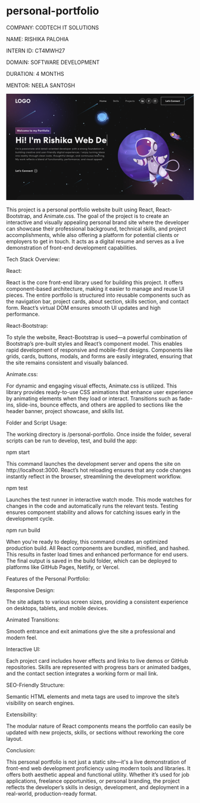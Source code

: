 # personal-portfolio

COMPANY: CODTECH IT SOLUTIONS

NAME: RISHIKA PALOHIA

INTERN ID: CT4MWH27

DOMAIN: SOFTWARE DEVELOPMENT

DURATION: 4 MONTHS

MENTOR: NEELA SANTOSH

<img width="1266" alt="Screen Shot 2022-06-19 at 2 18 18 PM" src="https://github.com/rish02-int/personal-portfolio/blob/main/src/assets/img/ss.png">


This project is a personal portfolio website built using React, React-Bootstrap, and Animate.css. The goal of the project is to create an interactive and visually appealing personal brand site where the developer can showcase their professional background, technical skills, and project accomplishments, while also offering a platform for potential clients or employers to get in touch. It acts as a digital resume and serves as a live demonstration of front-end development capabilities.

Tech Stack Overview:

React:

React is the core front-end library used for building this project. It offers component-based architecture, making it easier to manage and reuse UI pieces. The entire portfolio is structured into reusable components such as the navigation bar, project cards, about section, skills section, and contact form. React’s virtual DOM ensures smooth UI updates and high performance.

React-Bootstrap:

To style the website, React-Bootstrap is used—a powerful combination of Bootstrap’s pre-built styles and React’s component model. This enables rapid development of responsive and mobile-first designs. Components like grids, cards, buttons, modals, and forms are easily integrated, ensuring that the site remains consistent and visually balanced.

Animate.css:

For dynamic and engaging visual effects, Animate.css is utilized. This library provides ready-to-use CSS animations that enhance user experience by animating elements when they load or interact. Transitions such as fade-ins, slide-ins, bounce effects, and others are applied to sections like the header banner, project showcase, and skills list.

Folder and Script Usage:

The working directory is /personal-portfolio. Once inside the folder, several scripts can be run to develop, test, and build the app:

npm start

This command launches the development server and opens the site on http://localhost:3000. React’s hot reloading ensures that any code changes instantly reflect in the browser, streamlining the development workflow.

npm test

Launches the test runner in interactive watch mode. This mode watches for changes in the code and automatically runs the relevant tests. Testing ensures component stability and allows for catching issues early in the development cycle.

npm run build

When you're ready to deploy, this command creates an optimized production build. All React components are bundled, minified, and hashed. This results in faster load times and enhanced performance for end users. The final output is saved in the build folder, which can be deployed to platforms like GitHub Pages, Netlify, or Vercel.

Features of the Personal Portfolio:

Responsive Design:

The site adapts to various screen sizes, providing a consistent experience on desktops, tablets, and mobile devices.

Animated Transitions:

Smooth entrance and exit animations give the site a professional and modern feel.

Interactive UI:

Each project card includes hover effects and links to live demos or GitHub repositories. Skills are represented with progress bars or animated badges, and the contact section integrates a working form or mail link.

SEO-Friendly Structure:

Semantic HTML elements and meta tags are used to improve the site’s visibility on search engines.

Extensibility:

The modular nature of React components means the portfolio can easily be updated with new projects, skills, or sections without reworking the core layout.

Conclusion:

This personal portfolio is not just a static site—it's a live demonstration of front-end web development proficiency using modern tools and libraries. It offers both aesthetic appeal and functional utility. Whether it’s used for job applications, freelance opportunities, or personal branding, the project reflects the developer’s skills in design, development, and deployment in a real-world, production-ready format.

